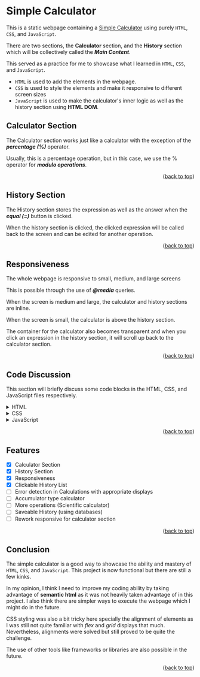 
<a name="readme-top"></a>

# Simple Calculator
This is a static webpage containing a [Simple Calculator](https://arvinpaoloqdiaz.github.io/calculator/) using purely `HTML`, `CSS`, and `JavaScript`.

There are two sections, the **Calculator** section, and the **History** section which will be collectively called the ***Main Content***.

This served as a practice for me to showcase what I learned in `HTML`, `CSS`, and `JavaScript`.
* `HTML` is used to add the elements in the webpage.
* `CSS` is used to style the elements and make it responsive to different screen sizes
* `JavaScript` is used to make the calculator's inner logic as well as the history section using **HTML DOM**.

## Calculator Section
The Calculator section works just like a calculator with the exception of the ***percentage (%)*** operator. 

Usually, this is a percentage operation, but in this case, we use the % operator for ***modulo operations***.

<p align="right">(<a href="#readme-top">back to top</a>)</p>

## History Section
The History section stores the expression as well as the answer when the ***equal (=)*** button is clicked. 

When the history section is clicked, the clicked expression will be called back to the screen and can be edited for another operation.

<p align="right">(<a href="#readme-top">back to top</a>)</p>

## Responsiveness
The whole webpage is responsive to small, medium, and large screens

This is possible through the use of ***@media*** queries.

When the screen is medium and large, the calculator and history sections are inline.

When the screen is small, the calculator is above the history section.

The container for the calculator also becomes transparent and when you click an expression in the history section, it will scroll up back to the calculator section.

<p align="right">(<a href="#readme-top">back to top</a>)</p>

## Code Discussion
This section will briefly discuss some code blocks in the HTML, CSS, and JavaScript files respectively.
<details>
<summary>HTML</summary>
	
### [index.html](./index.html)

**CSS** and **JS** files are linked externally:

Line 9:

```html
<link rel="stylesheet" type="text/css" href="./index.css">
```

Line 76:

```html
<script type="text/javascript" src="./index.js"></script>
```

A *div* element was created to contain the title header as well as both the calculator and the history sections.

Two more *div* elements are nested inside this to contain the title header and the main content. This will be cleared up in the **CSS Section** of the Code Discussion.

The second nested *div* contains a *form* element for the calculator, and another *div* for the history section

```html
<div class="content">
	<div id="calcu">
		<form>
		</form>
	</div>
	<div class="container">
		<div class="history">
		</div>
	</div>
</div>
```

*div* elements were further created to contain the screen and row buttons. Row buttons were individually created per row so that alignment in CSS will be simplified. Only operator buttons have value attributes as can be seen from the code since different symbol is used in the Javascript code.

A sample code block of one of the row button divs is shown below as well as the last row which is only the equal sign button

```html
<div>
	<button class="row-buttons btn-num">7</button>
	<button class="row-buttons btn-num">8</button>
	<button class="row-buttons btn-num">9</button>
	<button class="row-buttons btn-oper" value="*">&times;</button>
</div>
```
```html
<div>
	<button class="row-buttons-equals" id="calculate">&equals;</button>
</div>
```

Lastly, a *footer* element was added after the outermost *div* to serve as the footer of the webpage.

<p align="right">(<a href="#readme-top">back to top</a>)</p>

</details>

<details>
	
<summary>CSS</summary>

### [index.css](./index.css)
Not all CSS properties will be shown, only important points in the code.

A CSS reset was initialized to ensure that there are no unneccessary margins or paddings.
```css
* {
	margin: 0;
	padding: 0;
	box-sizing: border-box;
}
```
`.container` class was set to the div that contains the ***Main Content*** and this class was styled in a way that the sections will wrap when the screen is small but will be inline when the view width has sufficient space

```css
.container{
	display:flex;
	flex-wrap: wrap;
	justify-content: center;
}
```
In the history section, the contents are added using JavaScript via HTML DOM. The JavaScript adds a code block everytime the equal sign button is pressed as is styled as follows:
```css
.grid-template {
	display: grid;
	grid-template-columns: 1fr 1fr;
	grid-template-rows: 1fr 1fr;
	grid-template-areas:"accumulator accumulator" "equal-sign calculated";
	font-family: "Chakra Petch",sans-serif;
	font-size: 2.5vh;
	padding:0.5rem;
	margin:0;
}
.grid-template:hover{
	background:rgba(0,0,0,0.1);
	border-radius: 10px;
}
```
The `.grid-template` class is the container of each of the history entries. It specicifies a certain style for each of its children elements using *CSS Grid*. The `.grid-template` psudo-class `:hover` is also used to so that the user will know what part of the history list is going to be clicked on.
```css
.display {
	grid-area:accumulator;
	text-align: right;
}
.equal-sign-template{
	grid-area:equal-sign;
	text-align: left;
}
.answer{
	grid-area:calculated;
	text-align: right;
}
```
`.display` class is where the expression is going to be displayed. It will be aligned to the right of the section.

`.equal-sign-template` class is just an equal sign at the left side of the second row of each history entry.

`.answer` class is where the answer to the expression will be displayed.

<p align="right">(<a href="#readme-top">back to top</a>)</p>

</details>

<details>
<summary>JavaScript</summary>
	
### [index.js](./index.js)

Majority of the JavaScript code used is **HTML DOM**.

`document.querySelectorAll()` and `document.getElementById()` methods were used to call the elements and stored in variables for readability of code. A variable is also initiated globally that will be used in event listeners as accumulator
```javascript
let buttonNumbers = document.querySelectorAll(".btn-num");
let buttonOperators = document.querySelectorAll(".btn-oper");
let buttonChars = document.querySelectorAll(".btn-char");
let buttonHistories = document.querySelectorAll("btn-hist");
let calculator = document.getElementById("calcu");
let screen = document.getElementById("display");
let clearAll = document.getElementById("clear-all");
let deleteChar = document.getElementById("delete");
let calculate = document.getElementById("calculate");
let accumulator = "";
```
Event Listeners are created for each of the buttons in the calculator section.

Multiple event listeners were created that each appends its content to the display screen in the calculator section when clicked.

They are grouped based on their function as follows:
|variable|Method used|description|
|---|---|---|
|buttonNumbers|`.querySelectorAll()`|numbers on the calculator|
|buttonOperators|`.querySelectorAll()`|operators including modulo, excluding equal sign|
|buttonChars|`.querySelectorAll()`|decimal point and paretheses|
|clearAll|`.getElementById()`|AC button to clear the screen as well as the accumulator|
|deleteChar|`.getElementById()`|deletes the last character entered in the expression|
|calculate|`.getElementById()`|evaluates the current expression that is on the screen|

Here is a code block for the equal sign button.

```js
calculate.addEventListener("click",(e)=>{
	e.preventDefault();
	addHistory(screen.value,eval(accumulator));
	try{
		screen.value = eval(accumulator).toString();
		console.log(accumulator);
		accumulator = eval(accumulator);
	} catch (error){
		screen.value = "Error";
	};
});
```
`eval()` function is used to evaluate the current expression from the accumulator and displays it in the screen.

When the equal sign button is clicked, `addHistory()` function is invoked and will append a code block in the history.
```js
function addHistory(expr,ans){
	let historyList = document.getElementById("history-list")
	let newDiv = document.createElement("div");
	newDiv.classList.add("grid-template");
	let newPAcc = document.createElement("p")
	newPAcc.classList.add("display","acc")
	newPAcc.textContent= expr.toString();
	let newPEqual = document.createElement("p")
	newPEqual.classList.add("equal-sign-template")
	newPEqual.textContent="=";
	let newPAns = document.createElement("p")
	newPAns.classList.add("answer")
	newPAns.textContent=ans.toString();

	newDiv.appendChild(newPAcc);
	newDiv.appendChild(newPEqual);
	newDiv.appendChild(newPAns);
	historyList.appendChild(newDiv);

	newDiv.addEventListener("click",(e) => {
		e.preventDefault();
		screen.value = expr;
		accumulator= decode(expr);
		console.log(accumulator);
		calculator.scrollIntoView({behavior:"smooth"});
	});
};
```
The `addHistory()` function appends the following code block as a children of the `<div class="history-list">`.
```html
<div class="grid-template">
	<p class="display acc">expr.toString()</p>
	<p class="equal-sign-template">=</p>
	<p class="answer">ans.toString()</p>
</div>
```
An event listener is also created per appended code block that listens for a click that will call the expression to the display screen. For a smaller screen, the screen will auto-scroll to the display screen of the calculator when a history entry is clicked.
```js
newDiv.addEventListener("click",(e) => {
	e.preventDefault();
	screen.value = expr;
	accumulator= decode(expr);
	console.log(accumulator);
	calculator.scrollIntoView({behavior:"smooth"});
```
As can be seen in the code block above, a `decode()` function is invoked and stored in the accumulator. The decode function can be seen below.
```js
let decoder = new Map([
	["+","+"],
	["−", "-"],
	["×","*"],
	["÷","/"]
]);
 function decode(expr){
 	let exprArray = Array.from(expr);
 	return exprArray.map(character =>{
 		return decoder.get(character) || character;
 	}).join("");
 };
```
When the `decode()` funtion is not invoked on the accumulator, it will return an error since `eval()` function does not recognize special html characters like &plus;, &minus;, &times;, and &divide; so it needs to be converted to operations recognized by JavaScript through the use of `map()` method.

</details>

<p align="right">(<a href="#readme-top">back to top</a>)</p>

## Features

- [x] Calculator Section
- [x] History Section
- [x] Responsiveness
- [x] Clickable History List
- [ ] Error detection in Calculations with appropriate displays
- [ ] Accumulator type calculator
- [ ] More operations (Scientific calculator)
- [ ] Saveable History (using databases)
- [ ] Rework responsive for calculator section

<p align="right">(<a href="#readme-top">back to top</a>)</p>

## Conclusion

The simple calculator is a good way to showcase the ability and mastery of `HTML`, `CSS`, and `JavaScript`. This project is now functional but there are still a few kinks.

In my opinion, I think I need to improve my coding ability by taking advantage of **semantic html** as it was not heavily taken advantage of in this project. I also think there are simpler ways to execute the webpage which I might do in the future. 

CSS styling was also a bit tricky here specially the alignment of elements as I was still not quite familiar with *flex* and *grid* displays that much. Nevertheless, alignments were solved but still proved to be quite the challenge.

The use of other tools like frameworks or libraries are also possible in the future.

<p align="right">(<a href="#readme-top">back to top</a>)</p>


